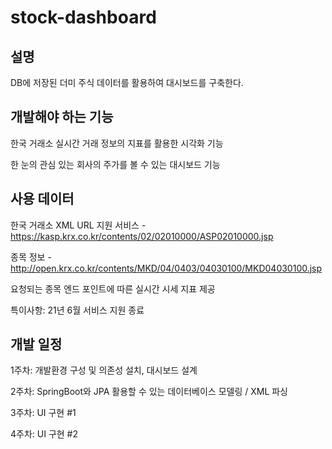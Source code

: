 # stock-dashboard
 
## 설명 
DB에 저장된 더미 주식 데이터를 활용하여 대시보드를 구축한다.

## 개발해야 하는 기능
한국 거래소 실시간 거래 정보의 지표를 활용한 시각화 기능

한 눈의 관심 있는 회사의 주가를 볼 수 있는 대시보드 기능

## 사용 데이터
한국 거래소 XML URL 지원 서비스 - https://kasp.krx.co.kr/contents/02/02010000/ASP02010000.jsp

종목 정보 - http://open.krx.co.kr/contents/MKD/04/0403/04030100/MKD04030100.jsp

요청되는 종목 엔드 포인트에 따른 실시간 시세 지표 제공

특이사항: 21년 6월 서비스 지원 종료

## 개발 일정
1주차: 개발환경 구성 및 의존성 설치, 대시보드 설계

2주차: SpringBoot와 JPA 활용할 수 있는 데이터베이스 모델링 / XML 파싱

3주차: UI 구현 #1

4주차: UI 구현 #2

